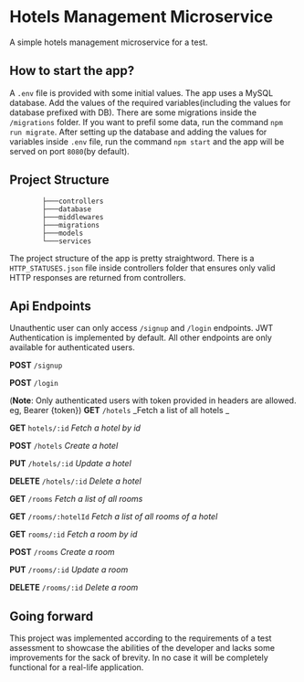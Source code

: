 # Hotels Management Microservice

A simple hotels management microservice for a test.

## How to start the app?

A `.env` file is provided with some initial values. The app uses a MySQL database. Add the values of the required variables(including the values for database prefixed with DB). There are some migrations inside the `/migrations` folder. If you want to prefil some data, run
the command `npm run migrate`. 
After setting up the database and adding the values for variables inside `.env` file, run the command `npm start` and the app will be served on port `8080`(by default).

## Project Structure
            ├───controllers
            ├───database
            ├───middlewares
            ├───migrations
            ├───models
            └───services

The project structure of the app is pretty straightword. There is a `HTTP_STATUSES.json` file inside controllers folder that ensures only valid HTTP responses are returned from controllers.

## Api Endpoints

Unauthentic user can only access `/signup` and `/login` endpoints. JWT Authentication is implemented by default. All other endpoints are only available for authenticated users.

**POST** `/signup` 

**POST** `/login`

(**Note**: Only authenticated users with token provided in headers are allowed. eg, Bearer {token})
**GET** `/hotels`           _Fetch a list of all hotels
_

**GET** `hotels/:id`        _Fetch a hotel by id_

**POST** `/hotels`          _Create a hotel_

**PUT** `/hotels/:id`    _Update a hotel_

**DELETE** `/hotels/:id`    _Delete a hotel_

**GET** `/rooms`            _Fetch a list of all rooms_

**GET** `/rooms/:hotelId`   _Fetch a list of all rooms of a hotel_

**GET** `rooms/:id`         _Fetch a room by id_

**POST** `/rooms`           _Create a room_

**PUT** `/rooms/:id`     _Update a room_

**DELETE** `/rooms/:id`     _Delete a room_

## Going forward

This project was implemented according to the requirements of a test assessment to showcase the abilities of the developer and lacks some improvements for the sack of brevity. In no case it will be completely functional for a real-life application.
